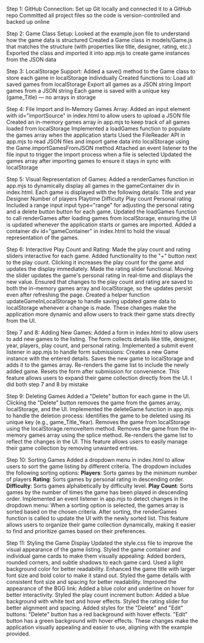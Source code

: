 Step 1: GitHub Connection:
Set up Git locally and connected it to a GitHub repo
Committed all project files so the code is version-controlled and backed up online

Step 2: Game Class Setup:
Looked at the example.json file to understand how the game data is structured
Created a Game class in models/Game.js that matches the structure (with properties like title, designer, rating, etc.)
Exported the class and imported it into app.mjs to create game instances from the JSON data

Step 3: LocalStorage Support:
Added a save() method to the Game class to store each game in localStorage individually
Created functions to:
Load all saved games from localStorage
Export all games as a JSON string
Import games from a JSON string
Each game is saved with a unique key (game_Title) — no arrays in storage

Step 4: File Import and In-Memory Games Array:
Added an input element with id="importSource" in index.html to allow users to upload a JSON file
Created an in-memory games array in app.mjs to keep track of all games loaded from localStorage
Implemented a loadGames function to populate the games array when the application starts
Used the FileReader API in app.mjs to read JSON files and import game data into localStorage using the Game.importGamesFromJSON method
Attached an event listener to the file input to trigger the import process when a file is selected
Updated the games array after importing games to ensure it stays in sync with localStorage

Step 5: Visual Representation of Games:
Added a renderGames function in app.mjs to dynamically display all games in the gameContainer div in index.html.
Each game is displayed with the following details:
  Title and year
  Designer
  Number of players
  Playtime
  Difficulty
  Play count
  Personal rating
Included a range input input type="range" for adjusting the personal rating and a delete button button for each game.
Updated the loadGames function to call renderGames after loading games from localStorage, ensuring the UI is updated whenever the application starts or games are imported.
Added a container div id="gameContainer" in index.html to hold the visual representation of the games.

Step 6: Interactive Play Count and Rating:
Made the play count and rating sliders interactive for each game.
Added functionality to the "+" button next to the play count. Clicking it increases the play count for the game and updates the display immediately.
Made the rating slider functional. Moving the slider updates the game's personal rating in real-time and displays the new value.
Ensured that changes to the play count and rating are saved to both the in-memory games array and localStorage, so the updates persist even after refreshing the page.
Created a helper function updateGameInLocalStorage to handle saving updated game data to localStorage whenever a change is made.
These changes make the application more dynamic and allow users to track their game stats directly from the UI.

Step 7 and 8: Adding New Games:
Added a form in index.html to allow users to add new games to the listing.
The form collects details like title, designer, year, players, play count, and personal rating.
Implemented a submit event listener in app.mjs to handle form submissions:
  Creates a new Game instance with the entered details.
  Saves the new game to localStorage and adds it to the games array.
  Re-renders the game list to include the newly added game.
  Resets the form after submission for convenience.
This feature allows users to expand their game collection directly from the UI.
I did both step 7 and 8 by mistake

Step 9: Deleting Games
Added a "Delete" button for each game in the UI.
Clicking the "Delete" button removes the game from the games array, localStorage, and the UI.
Implemented the deleteGame function in app.mjs to handle the deletion process:
  Identifies the game to be deleted using its unique key (e.g., game_Title_Year).
  Removes the game from localStorage using the localStorage.removeItem method.
  Removes the game from the in-memory games array using the splice method.
  Re-renders the game list to reflect the changes in the UI.
This feature allows users to easily manage their game collection by removing unwanted entries.

Step 10: Sorting Games
Added a dropdown menu in index.html to allow users to sort the game listing by different criteria.
The dropdown includes the following sorting options:
  **Players**: Sorts games by the minimum number of players
  **Rating**: Sorts games by personal rating in descending order.
  **Difficulty**: Sorts games alphabetically by difficulty level.
  **Play Count**: Sorts games by the number of times the game has been played in descending order.
Implemented an event listener in app.mjs to detect changes in the dropdown menu:
  When a sorting option is selected, the games array is sorted based on the chosen criteria.
  After sorting, the renderGames function is called to update the UI with the newly sorted list.
This feature allows users to organize their game collection dynamically, making it easier to find and prioritize games based on their preferences.

Step 11: Styling the Game Display
Updated the style.css file to improve the visual appearance of the game listing.
Styled the game container and individual game cards to make them visually appealing:
  Added borders, rounded corners, and subtle shadows to each game card.
  Used a light background color for better readability.
Enhanced the game title with larger font size and bold color to make it stand out.
Styled the game details with consistent font size and spacing for better readability.
Improved the appearance of the BGG link:
  Added a blue color and underline on hover for better interactivity.
Styled the play count increment button:
  Added a blue background with white text and hover effects.
Styled the rating slider for better alignment and spacing.
Added styles for the "Delete" and "Edit" buttons:
  "Delete" button has a red background with hover effects.
  "Edit" button has a green background with hover effects.
These changes make the application visually appealing and easier to use, aligning with the example provided.
